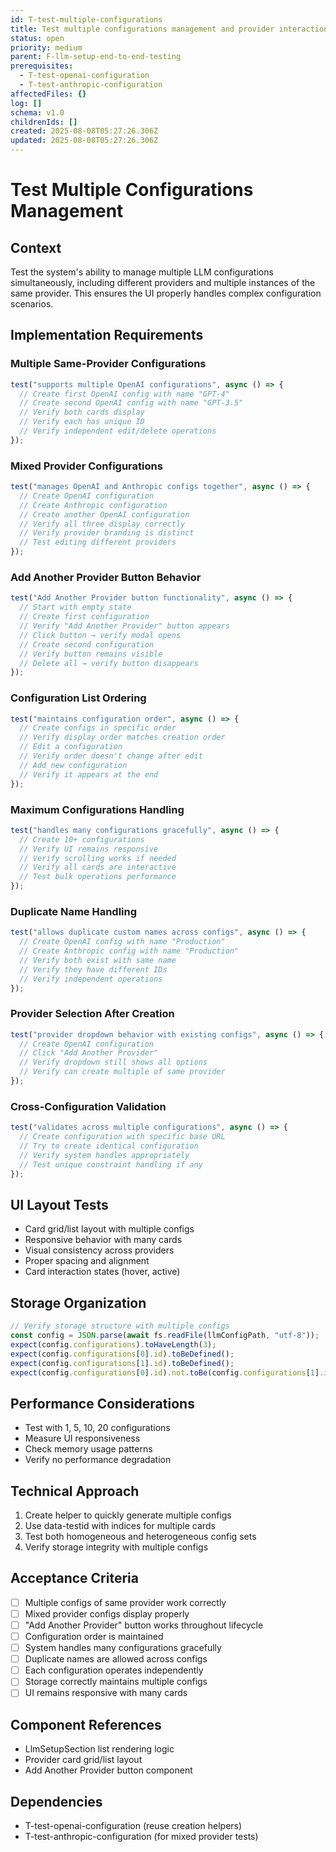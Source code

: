 ```yaml
---
id: T-test-multiple-configurations
title: Test multiple configurations management and provider interactions
status: open
priority: medium
parent: F-llm-setup-end-to-end-testing
prerequisites:
  - T-test-openai-configuration
  - T-test-anthropic-configuration
affectedFiles: {}
log: []
schema: v1.0
childrenIds: []
created: 2025-08-08T05:27:26.306Z
updated: 2025-08-08T05:27:26.306Z
---
```


# Test Multiple Configurations Management

## Context

Test the system's ability to manage multiple LLM configurations simultaneously, including different providers and multiple instances of the same provider. This ensures the UI properly handles complex configuration scenarios.

## Implementation Requirements

### Multiple Same-Provider Configurations

```typescript
test("supports multiple OpenAI configurations", async () => {
  // Create first OpenAI config with name "GPT-4"
  // Create second OpenAI config with name "GPT-3.5"
  // Verify both cards display
  // Verify each has unique ID
  // Verify independent edit/delete operations
});
```

### Mixed Provider Configurations

```typescript
test("manages OpenAI and Anthropic configs together", async () => {
  // Create OpenAI configuration
  // Create Anthropic configuration
  // Create another OpenAI configuration
  // Verify all three display correctly
  // Verify provider branding is distinct
  // Test editing different providers
});
```

### Add Another Provider Button Behavior

```typescript
test("Add Another Provider button functionality", async () => {
  // Start with empty state
  // Create first configuration
  // Verify "Add Another Provider" button appears
  // Click button → verify modal opens
  // Create second configuration
  // Verify button remains visible
  // Delete all → verify button disappears
});
```

### Configuration List Ordering

```typescript
test("maintains configuration order", async () => {
  // Create configs in specific order
  // Verify display order matches creation order
  // Edit a configuration
  // Verify order doesn't change after edit
  // Add new configuration
  // Verify it appears at the end
});
```

### Maximum Configurations Handling

```typescript
test("handles many configurations gracefully", async () => {
  // Create 10+ configurations
  // Verify UI remains responsive
  // Verify scrolling works if needed
  // Verify all cards are interactive
  // Test bulk operations performance
});
```

### Duplicate Name Handling

```typescript
test("allows duplicate custom names across configs", async () => {
  // Create OpenAI config with name "Production"
  // Create Anthropic config with name "Production"
  // Verify both exist with same name
  // Verify they have different IDs
  // Verify independent operations
});
```

### Provider Selection After Creation

```typescript
test("provider dropdown behavior with existing configs", async () => {
  // Create OpenAI configuration
  // Click "Add Another Provider"
  // Verify dropdown still shows all options
  // Verify can create multiple of same provider
});
```

### Cross-Configuration Validation

```typescript
test("validates across multiple configurations", async () => {
  // Create configuration with specific base URL
  // Try to create identical configuration
  // Verify system handles appropriately
  // Test unique constraint handling if any
});
```

## UI Layout Tests

- Card grid/list layout with multiple configs
- Responsive behavior with many cards
- Visual consistency across providers
- Proper spacing and alignment
- Card interaction states (hover, active)

## Storage Organization

```typescript
// Verify storage structure with multiple configs
const config = JSON.parse(await fs.readFile(llmConfigPath, "utf-8"));
expect(config.configurations).toHaveLength(3);
expect(config.configurations[0].id).toBeDefined();
expect(config.configurations[1].id).toBeDefined();
expect(config.configurations[0].id).not.toBe(config.configurations[1].id);
```

## Performance Considerations

- Test with 1, 5, 10, 20 configurations
- Measure UI responsiveness
- Check memory usage patterns
- Verify no performance degradation

## Technical Approach

1. Create helper to quickly generate multiple configs
2. Use data-testid with indices for multiple cards
3. Test both homogeneous and heterogeneous config sets
4. Verify storage integrity with multiple configs

## Acceptance Criteria

- [ ] Multiple configs of same provider work correctly
- [ ] Mixed provider configs display properly
- [ ] "Add Another Provider" button works throughout lifecycle
- [ ] Configuration order is maintained
- [ ] System handles many configurations gracefully
- [ ] Duplicate names are allowed across configs
- [ ] Each configuration operates independently
- [ ] Storage correctly maintains multiple configs
- [ ] UI remains responsive with many cards

## Component References

- LlmSetupSection list rendering logic
- Provider card grid/list layout
- Add Another Provider button component

## Dependencies

- T-test-openai-configuration (reuse creation helpers)
- T-test-anthropic-configuration (for mixed provider tests)
